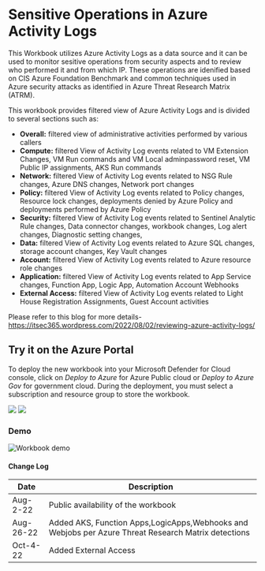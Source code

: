 # Sensitive Operations in Azure Activity Logs 

 This Workbook utilizes Azure Activity Logs as a data source and it can be used to monitor sesitive operations from security aspects and to review who performed it and from which IP. These operations are idenified based on CIS Azure Foundation Benchmark and common techniques used in Azure security attacks as identified in Azure Threat Research Matrix (ATRM). 


This workbook provides filtered view of Azure Activity Logs and is divided to several sections such as:

-	**Overall:**  filtered view of administrative activities performed by various callers   
-	**Compute:** filtered View of Activity Log events related to VM Extension Changes, VM Run commands and VM Local adminpassword reset, VM Public IP assignments, AKS Run commands 
-	**Network:** filtered View of Activity Log events related to NSG Rule changes, Azure DNS changes, Network port changes  
-	**Policy:** filtered View of Activity Log events related to Policy changes, Resource lock changes, deployments denied by Azure Policy and deployments performed by Azure Policy 
-	**Security:** filtered View of Activity Log events related to Sentinel Analytic Rule changes, Data connector changes, workbook changes, Log alert changes, Diagnostic setting changes, 
-	**Data:** filtered View of Activity Log events related to Azure SQL changes, storage account changes, Key Vault changes 
-	**Account:** filtered View of Activity Log events related to Azure resource role changes  
-	**Application:** filtered View of Activity Log events related to App Service changes, Function App, Logic App, Automation Account Webhooks 
-	**External Access:** filtered View of Activity Log events related to Light House Registration Assignments, Guest Account activities 

Please refer to this blog for more details- https://itsec365.wordpress.com/2022/08/02/reviewing-azure-activity-logs/

## Try it on the Azure Portal

To deploy the new workbook into your Microsoft Defender for Cloud console, click on *Deploy to Azure* for Azure Public cloud or *Deploy to Azure Gov* for government cloud.
During the deployment, you must select a subscription and resource group to store the workbook. 

<a  href="https://portal.azure.com/#create/Microsoft.Template/uri/https%3A%2F%2Fraw.githubusercontent.com%2FITSec365%2FWorkbooks%2Fmain%2FSensitiveOperationsinAzureActivityLogs%2FAzureActivityLogReview.json" target="_blank"><img src="https://aka.ms/deploytoazurebutton"/></a>
<a href="https://portal.azure.us/#create/Microsoft.Template/uri/https%3A%2F%2Fraw.githubusercontent.com%2FITSec365%2FWorkbooks%2Fmain%2FSensitiveOperationsinAzureActivityLogs%2FAzureActivityLogReview.json" target="_blank"><img src="https://aka.ms/deploytoazuregovbutton"/></a>

### Demo
![Workbook demo](./Activity.GIF)

#### Change Log 

|Date|Description|
|---|---|
|Aug-2-22| Public availability of the workbook| 
|Aug-26-22| Added AKS, Function Apps,LogicApps,Webhooks and Webjobs per Azure Threat Research Matrix detections  | 
|Oct-4-22| Added External Access  | 
